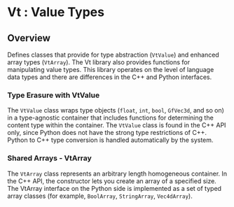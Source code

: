 # Vt : Value Types

## Overview

Defines classes that provide for type abstraction (`VtValue`) and enhanced array types
(`VtArray`). The Vt library also provides functions for manipulating value types. This
library operates on the level of language data types and there are differences in the C++
and Python interfaces.

### Type Erasure with VtValue

The `VtValue` class wraps type objects (`float`, `int`, `bool`, `GfVec3d`, and so on) in
a type-agnostic container that includes functions for determining the content type within
the container. The `VtValue` class is found in the C++ API only, since Python does not
have the strong type restrictions of C++. Python to C++ type conversion is handled
automatically by the system.

### Shared Arrays - VtArray

The `VtArray` class represents an arbitrary length homogeneous container. In the C++ API,
the constructor lets you create an array of a specified size. The VtArray interface on the
Python side is implemented as a set of typed array classes (for example, `BoolArray`,
`StringArray`, `Vec4dArray`).
